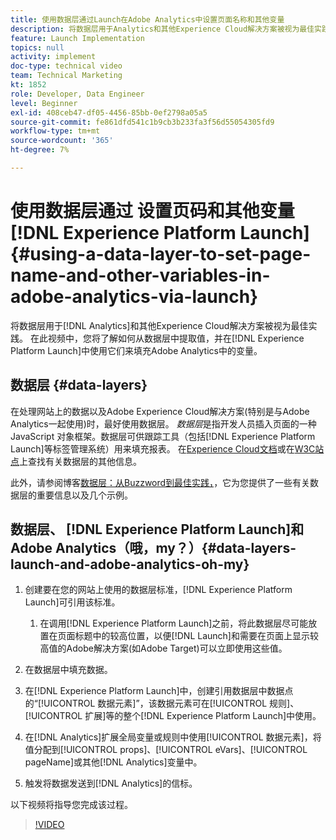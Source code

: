 ```yaml
---
title: 使用数据层通过Launch在Adobe Analytics中设置页面名称和其他变量
description: 将数据层用于Analytics和其他Experience Cloud解决方案被视为最佳实践。 在此视频中，您将了解如何从数据层中提取值，并在Launch中使用它们来填充Adobe Analytics中的变量。
feature: Launch Implementation
topics: null
activity: implement
doc-type: technical video
team: Technical Marketing
kt: 1852
role: Developer, Data Engineer
level: Beginner
exl-id: 408ceb47-df05-4456-85bb-0ef2798a05a5
source-git-commit: fe861dfd541c1b9cb3b233fa3f56d55054305fd9
workflow-type: tm+mt
source-wordcount: '365'
ht-degree: 7%

---
```


# 使用数据层通过 设置页码和其他变量[!DNL Experience Platform Launch] {#using-a-data-layer-to-set-page-name-and-other-variables-in-adobe-analytics-via-launch}

将数据层用于[!DNL Analytics]和其他Experience Cloud解决方案被视为最佳实践。 在此视频中，您将了解如何从数据层中提取值，并在[!DNL Experience Platform Launch]中使用它们来填充Adobe Analytics中的变量。

## 数据层 {#data-layers}

在处理网站上的数据以及Adobe Experience Cloud解决方案(特别是与Adobe Analytics一起使用)时，最好使用数据层。 _数据层_&#x200B;是指开发人员插入页面的一种 JavaScript 对象框架。数据层可供跟踪工具（包括[!DNL Experience Platform Launch]等标签管理系统）用来填充报表。 在[Experience Cloud文档](https://experienceleague.adobe.com/docs/analytics/implementation/prepare/data-layer.html?lang=en)或在[W3C站点](https://www.w3.org/)上查找有关数据层的其他信息。

此外，请参阅博客[数据层：从Buzzword到最佳实践，](https://theblog.adobe.com/data-layers-buzzword-best-practice/)，它为您提供了一些有关数据层的重要信息以及几个示例。

## 数据层、 [!DNL Experience Platform Launch]和Adobe Analytics（哦，my？）{#data-layers-launch-and-adobe-analytics-oh-my}

1. 创建要在您的网站上使用的数据层标准，[!DNL Experience Platform Launch]可引用该标准。

   1. 在调用[!DNL Experience Platform Launch]之前，将此数据层尽可能放置在页面标题中的较高位置，以便[!DNL Launch]和需要在页面上显示较高值的Adobe解决方案(如Adobe Target)可以立即使用这些值。

1. 在数据层中填充数据。
1. 在[!DNL Experience Platform Launch]中，创建引用数据层中数据点的“[!UICONTROL 数据元素]”，该数据元素可在[!UICONTROL 规则]、[!UICONTROL 扩展]等的整个[!DNL Experience Platform Launch]中使用。
1. 在[!DNL Analytics]扩展全局变量或规则中使用[!UICONTROL 数据元素]，将值分配到[!UICONTROL props]、[!UICONTROL eVars]、[!UICONTROL pageName]或其他[!DNL Analytics]变量中。
1. 触发将数据发送到[!DNL Analytics]的信标。

以下视频将指导您完成该过程。

>[!VIDEO](https://video.tv.adobe.com/v/25899/?quality=12)

